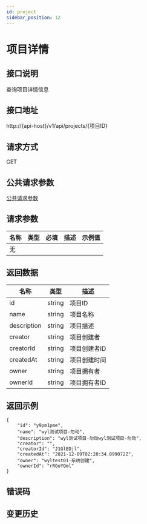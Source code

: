 ```yaml
---
id: project
sidebar_position: 12
---
```


# 项目详情

## 接口说明
查询项目详情信息

## 接口地址
http://{api-host}/v1/api/projects/{项目ID}

## 请求方式
GET


## 公共请求参数
[公共请求参数](../open-api-overview#公共请求参数)

## 请求参数
| 名称 | 类型 | 必填 | 描述 | 示例值 |
| --- | --- | --- | --- | --- |
| 无 |  |  |  |  |

## 返回数据

| 名称 | 类型 | 描述 |
| --- | --- | --- |
| id | string | 项目ID |
| name | string | 项目名称 |
| description | string | 项目描述 |
| creator | string | 项目创建者 |
| creatorId | string | 项目创建者ID |
| createdAt | string | 项目创建时间 |
| owner | string | 项目拥有者 |
| ownerId | string | 项目拥有者ID |

## 返回示例
```
{
    "id": "y9pm1pme",
    "name": "wyl测试项目-勿动",
    "description": "wyl测试项目-勿动wyl测试项目-勿动",
    "creator": "",
    "creatorId": "J1GlEDjl",
    "createdAt": "2021-12-09T02:20:34.099072Z",
    "owner": "wyltest01-系统创建",
    "ownerId": "rRGoYQml"
}
```

## 错误码

## 变更历史